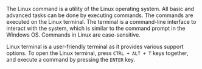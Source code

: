 The Linux command is a utility of the Linux operating system. All basic and advanced tasks can be done by executing commands. The commands are executed on the Linux terminal. The terminal is a command-line interface to interact with the system, which is similar to the command prompt in the Windows OS. Commands in Linux are case-sensitive.

Linux terminal is a user-friendly terminal as it provides various support options. To open the Linux terminal, press `CTRL + ALT + T` keys together, and execute a command by pressing the `ENTER` key.

